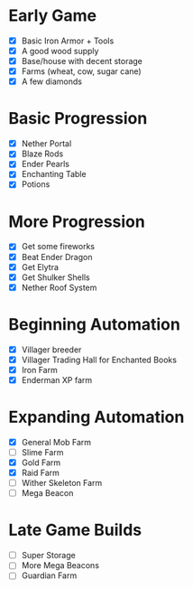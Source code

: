 # Early Game
- [x] Basic Iron Armor + Tools
- [x] A good wood supply
- [x] Base/house with decent storage
- [x] Farms (wheat, cow, sugar cane)
- [x] A few diamonds
# Basic Progression
- [x] Nether Portal
- [x] Blaze Rods
- [x] Ender Pearls
- [x] Enchanting Table
- [x] Potions
# More Progression
- [x] Get some fireworks
- [x] Beat Ender Dragon
- [x] Get Elytra
- [x] Get Shulker Shells
- [x] Nether Roof System
# Beginning Automation
- [x] Villager breeder
- [x] Villager Trading Hall for Enchanted Books
- [x] Iron Farm
- [x] Enderman XP farm
# Expanding Automation
- [x] General Mob Farm
- [ ] Slime Farm
- [x] Gold Farm
- [x] Raid Farm
- [ ] Wither Skeleton Farm
- [ ] Mega Beacon
# Late Game Builds
- [ ] Super Storage
- [ ] More Mega Beacons
- [ ] Guardian Farm